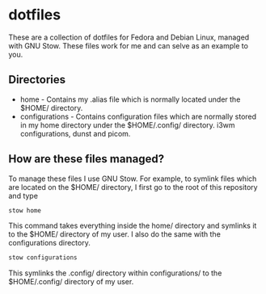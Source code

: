 # dotfiles
These are a collection of dotfiles for Fedora and Debian Linux, managed with GNU Stow. These files work for me and can selve as an example to you.
## Directories
* home - Contains my .alias file which is normally located under the $HOME/ directory.
* configurations - Contains configuration files which are normally stored in my home directory under the $HOME/.config/ directory. i3wm configurations, dunst and picom.
## How are these files managed?
To manage these files I use GNU Stow.
For example, to symlink files which are located on the $HOME/ directory, I first go to the root of this repository and type
```bash
stow home
```
This command takes everything inside the home/ directory and symlinks it to the $HOME/ directory of my user.
I also do the same with the configurations directory.
```bash
stow configurations
```
This symlinks the .config/ directory within configurations/ to the $HOME/.config/ directory of my user.
